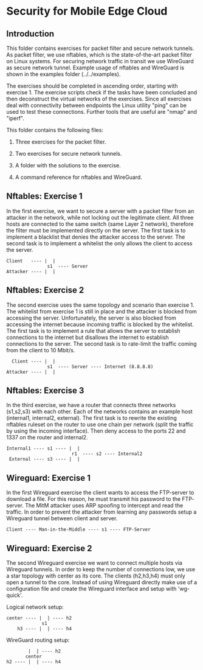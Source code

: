 # Security for Mobile Edge Cloud #

## Introduction ##

This folder contains exercises for packet filter and secure network tunnels.
As packet filter, we use nftables, which is the state-of-the-art
packet filter on Linux systems. For securing network traffic in transit we use
WireGuard as secure network tunnel. Example usage of nftables and WireGuard is
shown in the examples folder (../../examples).

The exercises should be completed in ascending order, starting with exercise 1.
The exercise scripts check if the tasks have been concluded and then deconstruct
the virtual networks of the exercises. Since all exercises deal with
connectivity between endpoints the Linux utility "ping" can be used to test
these connections. Further tools that are useful are "nmap" and "iperf".


This folder contains the following files:

1. Three exercises for the packet filter.

2. Two exercises for secure network tunnels.

3. A folder with the solutions to the exercise.

4. A command reference for nftables and WireGuard.


## Nftables: Exercise 1 ##

In the first exercise, we want to secure a server with a packet filter from an
attacker in the network, while not locking out the legitimate client. All three
hosts are connected to the same switch (same Layer 2 network), therefore the
filter must be implemented directly on the server. The first task is to
implement a blacklist that denies the attacker access to the server. The second
task is to implement a whitelist the only allows the client to access the
server.


```text
Client   ---- |  |
               s1  ---- Server
Attacker ---- |  |
```


## Nftables: Exercise 2 ##

The second exercise uses the same topology and scenario than exercise 1. The
whitelist from exercise 1 is still in place and the attacker is blocked from
accessing the server. Unfortunately, the server is also blocked from accessing
the internet because incoming traffic is blocked by the whitelist. The first
task is to implement a rule that allows the server to establish connections to
the internet but disallows the internet to establish connections to the server.
The second task is to rate-limit the traffic coming from the client to 10
Mbit/s.


```text
  Client ---- |  |
               s1  ---- Server ---- Internet (8.8.8.8)
Attacker ---- |  | 
```

## Nftables: Exercise 3 ##

In the third exercise, we have a router that connects three networks (s1,s2,s3)
with each other. Each of the networks contains an example host (internal1,
internal2, external). The first task is to rewrite the existing nftables ruleset
on the router to use one chain per network (split the traffic by using the
incoming interface). Then deny access to the ports 22 and 1337 on the router and
internal2.


```text
Internal1 ---- s1 ---- |  |
                        r1  ---- s2 ---- Internal2
 External ---- s3 ---- |  |
```

## Wireguard: Exercise 1 ##

In the first Wireguard exercise the client wants to access the FTP-server to
download a file. For this reason, he must transmit his password to the FTP-
server. The MitM attacker uses ARP spoofing to intercept and read the traffic.
In order to prevent the attacker from learning any passwords setup a Wireguard
tunnel between client and server.

```text
Client ---- Man-in-the-Middle ---- s1 ---- FTP-Server
```


## Wireguard: Exercise 2 ##

The second Wireguard exercise we want to connect multiple hosts via Wireguard
tunnels. In order to keep the number of connections low, we use a star topology
with center as its core. The clients (h2,h3,h4) must only open a tunnel to the
core. Instead of using Wireguard directly make use of a configuration file and
create the Wireguard interface and setup with 'wg-quick'.

Logical network setup:

```text
center ---- |  | ---- h2
             s1
    h3 ---- |  | ---- h4
```

WireGuard routing setup:

```text                  
        |  | ---- h2
       center
h2 ---- |  | ---- h4
```

